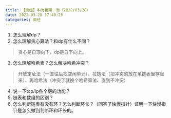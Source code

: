 ```yaml
---
title: 【面经】华为暑期一面（2022/03/28）
date: 2022-03-28 17:40:25
categories: 面经
---
```

1. 怎么理解dp？
2. 怎么理解贪心算法？和dp有什么不同？
> 贪心是自顶向下，dp是自下向上。
3. 怎么理解哈希表？怎么解决哈希冲突？
> 开放定址法（一直往后找空闲单元）、拉链法（把冲突的放在单链表里存起来）、再哈希法（冲突了就换个哈希算法、直到不冲突）
4. 说一下tcp/ip各个层的功能？
5. 链表和数组的区别？
6. 怎么判断链表有没有环？怎么判断环长？（回答了快慢指针）证明一下快慢指针是怎么做到判断环和环长的。
